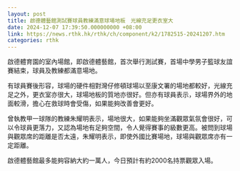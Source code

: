 ```yaml
---
layout: post
title: 啟德體藝館測試賽球員教練滿意球場地板　光線充足更衣室大
date: 2024-12-07 17:39:50.000000000 +08:00
link: https://news.rthk.hk/rthk/ch/component/k2/1782515-20241207.htm
categories: rthk
---
```


啟德體育園的室內場館，即啟德體藝館，首次舉行測試賽，首場中學男子籃球友誼賽結束，球員及教練都滿意場地。

有球員賽後形容，球場的硬件相對灣仔修頓球場以至康文署的場地都較好，光線充足之外，更衣室亦很大，球場地板的質地亦很好。但亦有球員表示，球場界外的地面較滑，擔心在救球時會受傷，如果能夠改善會更好。

曾執教甲一球隊的教練朱耀明表示，場地很大，如果能夠坐滿觀眾氣氛會很好，可以令球員更落力，又認為場地有足夠空間，令人覺得賽事的級數更高。被問到球場與觀眾席的距離是否太遠，朱耀明表示，即使外國比賽場地，球場與觀眾席亦有一定距離。

啟德體藝館最多能夠容納大約一萬人，今日預計有約2000名持票觀眾入場。
